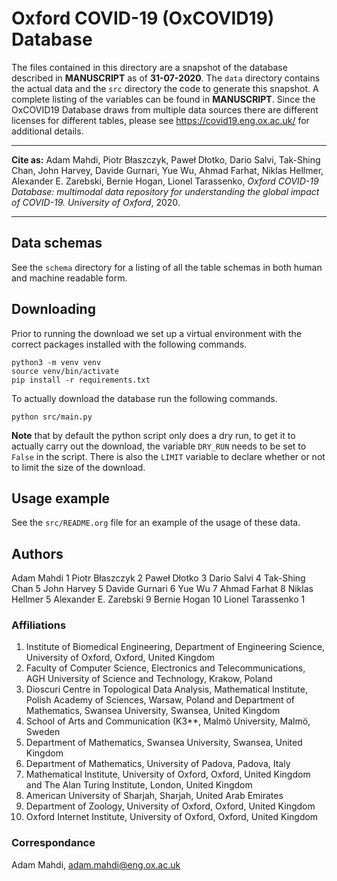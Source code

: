 # Oxford COVID-19 (OxCOVID19) Database 

The files contained in this directory are a snapshot of the database described
in **MANUSCRIPT** as of **31-07-2020**. The `data` directory contains the actual
data and the `src` directory the code to generate this snapshot. A complete
listing of the variables can be found in **MANUSCRIPT**. Since the OxCOVID19
Database draws from multiple data sources there are different licenses for
different tables, please see https://covid19.eng.ox.ac.uk/ for additional
details.

---

__Cite as:__ Adam Mahdi, Piotr Błaszczyk, Paweł Dłotko, Dario Salvi, Tak-Shing
Chan, John Harvey, Davide Gurnari, Yue Wu, Ahmad Farhat, Niklas Hellmer,
Alexander E. Zarebski, Bernie Hogan, Lionel Tarassenko, <em>Oxford COVID-19
Database: multimodal data repository for understanding the global impact of
COVID-19. University of Oxford</em>, 2020.

---

## Data schemas

See the `schema` directory for a listing of all the table schemas in both human
and machine readable form.

## Downloading

Prior to running the download we set up a virtual environment with the correct
packages installed with the following commands.

```
python3 -m venv venv
source venv/bin/activate
pip install -r requirements.txt
```

To actually download the database run the following commands.

```
python src/main.py
```

**Note** that by default the python script only does a dry run, to get it to
actually carry out the download, the variable `DRY_RUN` needs to be set to
`False` in the script. There is also the `LIMIT` variable to declare whether or
not to limit the size of the download.

## Usage example

See the `src/README.org` file for an example of the usage of these data.

## Authors

Adam Mahdi 1
Piotr Błaszczyk 2
Paweł Dłotko 3
Dario Salvi 4
Tak-Shing Chan 5
John Harvey 5
Davide Gurnari 6
Yue Wu 7
Ahmad Farhat 8
Niklas Hellmer 5
Alexander E. Zarebski 9
Bernie Hogan 10
Lionel Tarassenko 1

### Affiliations

1. Institute of Biomedical Engineering, Department of Engineering Science,
   University of Oxford, Oxford, United Kingdom
2. Faculty of Computer Science, Electronics and Telecommunications, AGH
   University of Science and Technology, Krakow, Poland
3. Dioscuri Centre in Topological Data Analysis, Mathematical Institute, Polish
   Academy of Sciences, Warsaw, Poland and Department of Mathematics, Swansea
   University, Swansea, United Kingdom
4. School of Arts and Communication (K3**, Malmö University, Malmö, Sweden
5. Department of Mathematics, Swansea University, Swansea, United Kingdom
6. Department of Mathematics, University of Padova, Padova, Italy
7. Mathematical Institute, University of Oxford, Oxford, United Kingdom and The
   Alan Turing Institute, London, United Kingdom
8. American University of Sharjah, Sharjah, United Arab Emirates
9. Department of Zoology, University of Oxford, Oxford, United Kingdom
10. Oxford Internet Institute, University of Oxford, Oxford, United Kingdom

### Correspondance

Adam Mahdi, adam.mahdi@eng.ox.ac.uk
